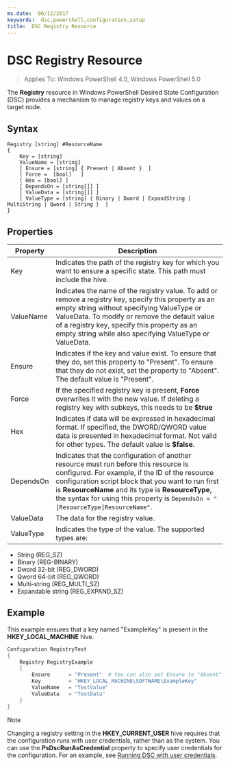 ```yaml
---
ms.date:  06/12/2017
keywords:  dsc,powershell,configuration,setup
title:  DSC Registry Resource
---
```

# DSC Registry Resource

> Applies To: Windows PowerShell 4.0, Windows PowerShell 5.0

The **Registry** resource in Windows PowerShell Desired State Configuration (DSC) provides a mechanism to manage registry keys and values on a target node.

## Syntax

```
Registry [string] #ResourceName
{
    Key = [string]
    ValueName = [string]
    [ Ensure = [string] { Present | Absent }  ]
    [ Force =  [bool]   ]
    [ Hex = [bool] ]
    [ DependsOn = [string[]] ]
    [ ValueData = [string[]] ]
    [ ValueType = [string] { Binary | Dword | ExpandString | MultiString | Qword | String }  ]
}
```

## Properties

|  Property  |  Description   |
|---|---|
| Key| Indicates the path of the registry key for which you want to ensure a specific state. This path must include the hive.|
| ValueName| Indicates the name of the registry value. To add or remove a registry key, specify this property as an empty string without specifying ValueType or ValueData. To modify or remove the default value of a registry key, specify this property as an empty string while also specifying ValueType or ValueData.|
| Ensure| Indicates if the key and value exist. To ensure that they do, set this property to "Present". To ensure that they do not exist, set the property to "Absent". The default value is "Present".|
| Force| If the specified registry key is present, **Force** overwrites it with the new value. If deleting a registry key with subkeys, this needs to be **$true** |
| Hex| Indicates if data will be expressed in hexadecimal format. If specified, the DWORD/QWORD value data is presented in hexadecimal format. Not valid for other types. The default value is **$false**.|
| DependsOn| Indicates that the configuration of another resource must run before this resource is configured. For example, if the ID of the resource configuration script block that you want to run first is **ResourceName** and its type is **ResourceType**, the syntax for using this property is `DependsOn = "[ResourceType]ResourceName"`.|
| ValueData| The data for the registry value.|
| ValueType| Indicates the type of the value. The supported types are:
- String (REG_SZ)
- Binary (REG-BINARY)
- Dword 32-bit (REG_DWORD)
- Qword 64-bit (REG_QWORD)
- Multi-string (REG_MULTI_SZ)
- Expandable string (REG_EXPAND_SZ)

## Example

This example ensures that a key named "ExampleKey" is present in the **HKEY\_LOCAL\_MACHINE** hive.
```powershell
Configuration RegistryTest
{
    Registry RegistryExample
    {
        Ensure      = "Present"  # You can also set Ensure to "Absent"
        Key         = "HKEY_LOCAL_MACHINE\SOFTWARE\ExampleKey"
        ValueName   = "TestValue"
        ValueData   = "TestData"
    }
}
```
> [!NOTE]
> Changing a registry setting in the **HKEY\_CURRENT\_USER** hive requires that the configuration runs with user credentials, rather than as the system. You can use the **PsDscRunAsCredential** property to specify user credentials for the configuration. For an example, see [Running DSC with user credentials](runAsUser.md).